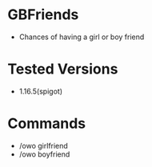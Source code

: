 # GBFriends
 - Chances of having a girl or boy friend
# Tested Versions
 - 1.16.5(spigot)
# Commands
 - /owo girlfriend
 - /owo boyfriend
